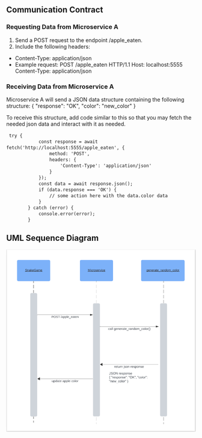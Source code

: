 ## Communication Contract

### Requesting Data from Microservice A

1. Send a POST request to the endpoint /apple_eaten.
2. Include the following headers:
- Content-Type: application/json
- Example request:
POST /apple_eaten HTTP/1.1
Host: localhost:5555
Content-Type: application/json


### Receiving Data from Microservice A
Microservice A will send a JSON data structure containing the following structure:
{
  "response": "OK",
  "color": "new_color"
}

To receive this structure, add code similar to this so that you may fetch the needed json data and interact with it as needed.

```
 try {
            const response = await fetch('http://localhost:5555/apple_eaten', {
                method: 'POST',
                headers: {
                    'Content-Type': 'application/json'
                }
            });
            const data = await response.json();
            if (data.response === 'OK') {
                // some action here with the data.color data
            }
        } catch (error) {
            console.error(error);
        }
```

## UML Sequence Diagram

![UML Sequence Diagram](UML_Sequence.png)


